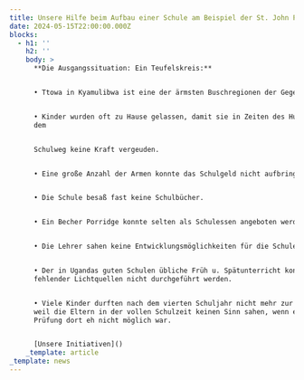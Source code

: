 ```yaml
---
title: Unsere Hilfe beim Aufbau einer Schule am Beispiel der St. John Primary Schule
date: 2024-05-15T22:00:00.000Z
blocks:
  - h1: ''
    h2: ''
    body: >
      **Die Ausgangssituation: Ein Teufelskreis:**


      • Ttowa in Kyamulibwa ist eine der ärmsten Buschregionen der Gegend.


      • Kinder wurden oft zu Hause gelassen, damit sie in Zeiten des Hungers auf
      dem


      Schulweg keine Kraft vergeuden.


      • Eine große Anzahl der Armen konnte das Schulgeld nicht aufbringen.


      • Die Schule besaß fast keine Schulbücher.


      • Ein Becher Porridge konnte selten als Schulessen angeboten werden.


      • Die Lehrer sahen keine Entwicklungsmöglichkeiten für die Schule.


      • Der in Ugandas guten Schulen übliche Früh u. Spätunterricht konnte wegen
      fehlender Lichtquellen nicht durchgeführt werden.


      • Viele Kinder durften nach dem vierten Schuljahr nicht mehr zur Schule,
      weil die Eltern in der vollen Schulzeit keinen Sinn sahen, wenn eine gute
      Prüfung dort eh nicht möglich war.


      [Unsere Initiativen]()
    _template: article
_template: news
---
```


